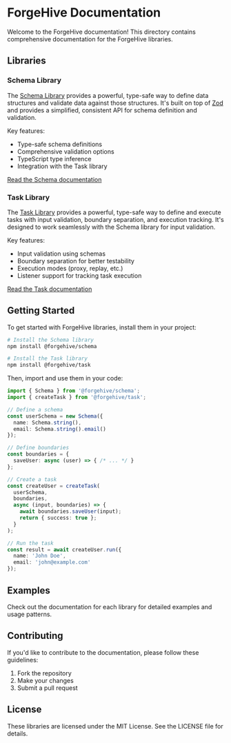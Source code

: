 # ForgeHive Documentation

Welcome to the ForgeHive documentation! This directory contains comprehensive documentation for the ForgeHive libraries.

## Libraries

### Schema Library

The [Schema Library](./schema.md) provides a powerful, type-safe way to define data structures and validate data against those structures. It's built on top of [Zod](https://github.com/colinhacks/zod) and provides a simplified, consistent API for schema definition and validation.

Key features:
- Type-safe schema definitions
- Comprehensive validation options
- TypeScript type inference
- Integration with the Task library

[Read the Schema documentation](./schema.md)

### Task Library

The [Task Library](./task.md) provides a powerful, type-safe way to define and execute tasks with input validation, boundary separation, and execution tracking. It's designed to work seamlessly with the Schema library for input validation.

Key features:
- Input validation using schemas
- Boundary separation for better testability
- Execution modes (proxy, replay, etc.)
- Listener support for tracking task execution

[Read the Task documentation](./task.md)

## Getting Started

To get started with ForgeHive libraries, install them in your project:

```bash
# Install the Schema library
npm install @forgehive/schema

# Install the Task library
npm install @forgehive/task
```

Then, import and use them in your code:

```typescript
import { Schema } from '@forgehive/schema';
import { createTask } from '@forgehive/task';

// Define a schema
const userSchema = new Schema({
  name: Schema.string(),
  email: Schema.string().email()
});

// Define boundaries
const boundaries = {
  saveUser: async (user) => { /* ... */ }
};

// Create a task
const createUser = createTask(
  userSchema,
  boundaries,
  async (input, boundaries) => {
    await boundaries.saveUser(input);
    return { success: true };
  }
);

// Run the task
const result = await createUser.run({
  name: 'John Doe',
  email: 'john@example.com'
});
```

## Examples

Check out the documentation for each library for detailed examples and usage patterns.

## Contributing

If you'd like to contribute to the documentation, please follow these guidelines:

1. Fork the repository
2. Make your changes
3. Submit a pull request

## License

These libraries are licensed under the MIT License. See the LICENSE file for details. 